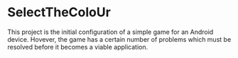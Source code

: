 # SelectTheColoUr
This project is the initial configuration of a simple game for an Android device. 
Hovever, the game has a certain number of problems which must be resolved before it
becomes a viable application.
